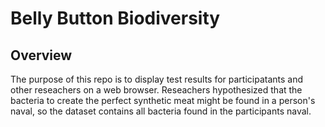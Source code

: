 # Belly Button Biodiversity

## Overview 
The purpose of this repo is to display test results for participatants and other reseachers on a web browser. Reseachers hypothesized that the bacteria to create the perfect synthetic meat might be found in a person's naval, so the dataset contains all bacteria found in the participants naval. 

